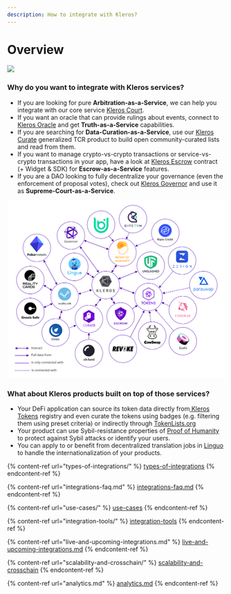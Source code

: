 ```yaml
---
description: How to integrate with Kleros?
---
```


# Overview

![](<../.gitbook/assets/SECURED\_BY\_KLEROS\_GREY (2).png>)

### Why do you want to integrate with Kleros services?

* If you are looking for pure **Arbitration-as-a-Service**, we can help you integrate with our core service [Kleros Court](https://kleros.gitbook.io/docs/products/court).
* If you want an oracle that can provide rulings about events, connect to [Kleros Oracle](https://kleros.gitbook.io/docs/products/oracle) and get **Truth-as-a-Service** capabilities.
* If you are searching for **Data-Curation-as-a-Service**, use our [Kleros Curate](https://kleros.gitbook.io/docs/products/curate) generalized TCR product to build open community-curated lists and read from them.
* If you want to manage crypto-vs-crypto transactions or service-vs-crypto transactions in your app, have a look at [Kleros Escrow](https://kleros.gitbook.io/docs/products/escrow) contract (+ Widget & SDK) for **Escrow-as-a-Service** features.
* If you are a DAO looking to fully decentralize your governance (even the enforcement of proposal votes), check out [Kleros Governor](https://kleros.gitbook.io/docs/products/governor) and use it as **Supreme-Court-as-a-Service**.

![](<../.gitbook/assets/image (95) (1).png>)

### What about Kleros products built on top of those services?

* Your DeFi application can source its token data directly from[ Kleros Tokens](https://kleros.gitbook.io/docs/products/tokens) registry and even curate the tokens using badges (e.g. filtering them using preset criteria) or indirectly through [TokenLists.org](https://tokenlists.org/token-list?url=t2crtokens.eth)
* Your product can use Sybil-resistance properties of [Proof of Humanity](https://kleros.gitbook.io/docs/products/proof-of-humanity) to protect against Sybil attacks or identify your users.
* You can apply to or benefit from decentralized translation jobs in [Linguo](https://kleros.gitbook.io/docs/products/linguo) to handle the internationalization of your products.

{% content-ref url="types-of-integrations/" %}
[types-of-integrations](types-of-integrations/)
{% endcontent-ref %}

{% content-ref url="integrations-faq.md" %}
[integrations-faq.md](integrations-faq.md)
{% endcontent-ref %}

{% content-ref url="use-cases/" %}
[use-cases](use-cases/)
{% endcontent-ref %}

{% content-ref url="integration-tools/" %}
[integration-tools](integration-tools/)
{% endcontent-ref %}

{% content-ref url="live-and-upcoming-integrations.md" %}
[live-and-upcoming-integrations.md](live-and-upcoming-integrations.md)
{% endcontent-ref %}

{% content-ref url="scalability-and-crosschain/" %}
[scalability-and-crosschain](scalability-and-crosschain/)
{% endcontent-ref %}

{% content-ref url="analytics.md" %}
[analytics.md](analytics.md)
{% endcontent-ref %}
